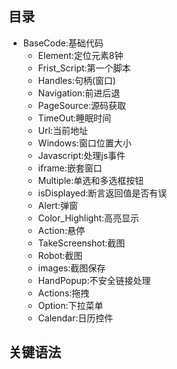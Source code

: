 ## 目录

- BaseCode:基础代码
  - Element:定位元素8钟
  - Frist_Script:第一个脚本
  - Handles:句柄(窗口)
  - Navigation:前进后退
  - PageSource:源码获取
  - TimeOut:睡眠时间
  - Url:当前地址
  - Windows:窗口位置大小
  - Javascript:处理js事件
  - iframe:嵌套窗口
  - Multiple:单选和多选框按钮
  - isDisplayed:断言返回值是否有误
  - Alert:弹窗
  - Color_Highlight:高亮显示
  - Action:悬停
  - TakeScreenshot:截图
  - Robot:截图
  - images:截图保存
  - HandPopup:不安全链接处理
  - Actions:拖拽
  - Option:下拉菜单
  - Calendar:日历控件

## 关键语法

```python

```


